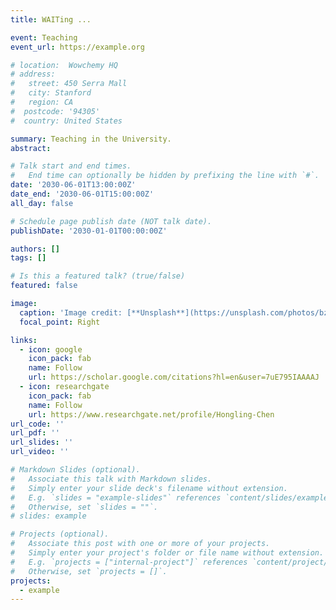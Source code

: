 ```yaml
---
title: WAITing ...

event: Teaching
event_url: https://example.org

# location:  Wowchemy HQ
# address:
#   street: 450 Serra Mall
#   city: Stanford
#   region: CA
#  postcode: '94305'
#  country: United States

summary: Teaching in the University.
abstract: 

# Talk start and end times.
#   End time can optionally be hidden by prefixing the line with `#`.
date: '2030-06-01T13:00:00Z'
date_end: '2030-06-01T15:00:00Z'
all_day: false

# Schedule page publish date (NOT talk date).
publishDate: '2030-01-01T00:00:00Z'

authors: []
tags: []

# Is this a featured talk? (true/false)
featured: false

image:
  caption: 'Image credit: [**Unsplash**](https://unsplash.com/photos/bzdhc5b3Bxs)'
  focal_point: Right

links:
  - icon: google
    icon_pack: fab
    name: Follow
    url: https://scholar.google.com/citations?hl=en&user=7uE795IAAAAJ
  - icon: researchgate
    icon_pack: fab
    name: Follow
    url: https://www.researchgate.net/profile/Hongling-Chen        
url_code: ''
url_pdf: ''
url_slides: ''
url_video: ''

# Markdown Slides (optional).
#   Associate this talk with Markdown slides.
#   Simply enter your slide deck's filename without extension.
#   E.g. `slides = "example-slides"` references `content/slides/example-slides.md`.
#   Otherwise, set `slides = ""`.
# slides: example

# Projects (optional).
#   Associate this post with one or more of your projects.
#   Simply enter your project's folder or file name without extension.
#   E.g. `projects = ["internal-project"]` references `content/project/deep-learning/index.md`.
#   Otherwise, set `projects = []`.
projects:
  - example
---
```

